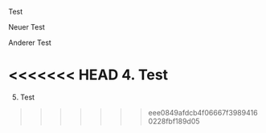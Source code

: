 Test

Neuer Test

Anderer Test

<<<<<<< HEAD
4. Test
=======
5. Test
>>>>>>> eee0849afdcb4f06667f39894160228fbf189d05
